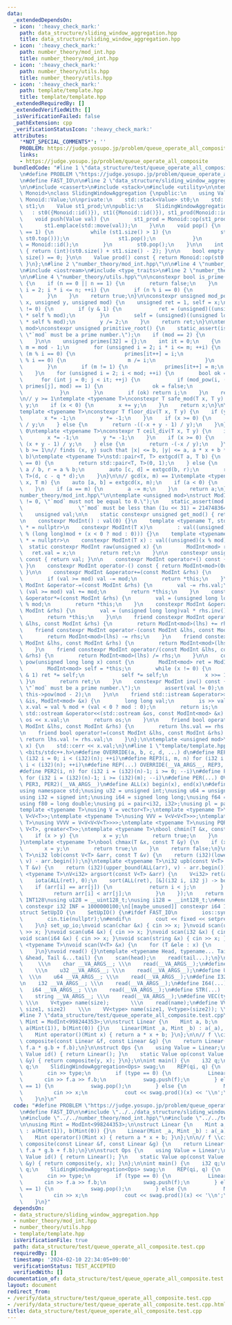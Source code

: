 ```yaml
---
data:
  _extendedDependsOn:
  - icon: ':heavy_check_mark:'
    path: data_structure/sliding_window_aggregation.hpp
    title: data_structure/sliding_window_aggregation.hpp
  - icon: ':heavy_check_mark:'
    path: number_theory/mod_int.hpp
    title: number_theory/mod_int.hpp
  - icon: ':heavy_check_mark:'
    path: number_theory/utils.hpp
    title: number_theory/utils.hpp
  - icon: ':heavy_check_mark:'
    path: template/template.hpp
    title: template/template.hpp
  _extendedRequiredBy: []
  _extendedVerifiedWith: []
  _isVerificationFailed: false
  _pathExtension: cpp
  _verificationStatusIcon: ':heavy_check_mark:'
  attributes:
    '*NOT_SPECIAL_COMMENTS*': ''
    PROBLEM: https://judge.yosupo.jp/problem/queue_operate_all_composite
    links:
    - https://judge.yosupo.jp/problem/queue_operate_all_composite
  bundledCode: "#line 1 \"data_structure/test/queue_operate_all_composite.test.cpp\"\
    \n#define PROBLEM \"https://judge.yosupo.jp/problem/queue_operate_all_composite\"\
    \n#define FAST_IO\n\n#line 2 \"data_structure/sliding_window_aggregation.hpp\"\
    \n\n#include <cassert>\n#include <stack>\n#include <utility>\n\ntemplate <typename\
    \ Monoid>\nclass SlidingWindowAggregation {\npublic:\n    using Value = typename\
    \ Monoid::Value;\n\nprivate:\n    std::stack<Value> st0;\n    std::stack<Value>\
    \ st1;\n    Value st1_prod;\n\npublic:\n    SlidingWindowAggregation()\n     \
    \   : st0({Monoid::id()}), st1({Monoid::id()}), st1_prod(Monoid::id()) {}\n\n\
    \    void push(Value val) {\n        st1_prod = Monoid::op(st1_prod, val);\n \
    \       st1.emplace(std::move(val));\n    }\n\n    void pop() {\n        if (st0.size()\
    \ == 1) {\n            while (st1.size() > 1) {\n                st0.emplace(Monoid::op(st1.top(),\
    \ st0.top()));\n                st1.pop();\n            }\n            st1_prod\
    \ = Monoid::id();\n        }\n        st0.pop();\n    }\n\n    int size() const\
    \ { return (int)(st0.size() + st1.size() - 2); }\n\n    bool empty() const { return\
    \ size() == 0; }\n\n    Value prod() const { return Monoid::op(st0.top(), st1_prod);\
    \ }\n};\n#line 2 \"number_theory/mod_int.hpp\"\n\n#line 4 \"number_theory/mod_int.hpp\"\
    \n#include <iostream>\n#include <type_traits>\n#line 2 \"number_theory/utils.hpp\"\
    \n\n#line 4 \"number_theory/utils.hpp\"\n\nconstexpr bool is_prime(unsigned n)\
    \ {\n    if (n == 0 || n == 1) {\n        return false;\n    }\n    for (unsigned\
    \ i = 2; i * i <= n; ++i) {\n        if (n % i == 0) {\n            return false;\n\
    \        }\n    }\n    return true;\n}\n\nconstexpr unsigned mod_pow(unsigned\
    \ x, unsigned y, unsigned mod) {\n    unsigned ret = 1, self = x;\n    while (y\
    \ != 0) {\n        if (y & 1) {\n            ret = (unsigned)((unsigned long long)ret\
    \ * self % mod);\n        }\n        self = (unsigned)((unsigned long long)self\
    \ * self % mod);\n        y /= 2;\n    }\n    return ret;\n}\n\ntemplate <unsigned\
    \ mod>\nconstexpr unsigned primitive_root() {\n    static_assert(is_prime(mod),\
    \ \"`mod` must be a prime number.\");\n    if (mod == 2) {\n        return 1;\n\
    \    }\n\n    unsigned primes[32] = {};\n    int it = 0;\n    {\n        unsigned\
    \ m = mod - 1;\n        for (unsigned i = 2; i * i <= m; ++i) {\n            if\
    \ (m % i == 0) {\n                primes[it++] = i;\n                while (m\
    \ % i == 0) {\n                    m /= i;\n                }\n            }\n\
    \        }\n        if (m != 1) {\n            primes[it++] = m;\n        }\n\
    \    }\n    for (unsigned i = 2; i < mod; ++i) {\n        bool ok = true;\n  \
    \      for (int j = 0; j < it; ++j) {\n            if (mod_pow(i, (mod - 1) /\
    \ primes[j], mod) == 1) {\n                ok = false;\n                break;\n\
    \            }\n        }\n        if (ok) return i;\n    }\n    return 0;\n}\n\
    \n// y >= 1\ntemplate <typename T>\nconstexpr T safe_mod(T x, T y) {\n    x %=\
    \ y;\n    if (x < 0) {\n        x += y;\n    }\n    return x;\n}\n\n// y != 0\n\
    template <typename T>\nconstexpr T floor_div(T x, T y) {\n    if (y < 0) {\n \
    \       x *= -1;\n        y *= -1;\n    }\n    if (x >= 0) {\n        return x\
    \ / y;\n    } else {\n        return -((-x + y - 1) / y);\n    }\n}\n\n// y !=\
    \ 0\ntemplate <typename T>\nconstexpr T ceil_div(T x, T y) {\n    if (y < 0) {\n\
    \        x *= -1;\n        y *= -1;\n    }\n    if (x >= 0) {\n        return\
    \ (x + y - 1) / y;\n    } else {\n        return -(-x / y);\n    }\n}\n\n// a,\
    \ b >= 1\n// finds (x, y) such that |x| <= b, |y| <= a, a * x + b * y == gcd(a,\
    \ b)\ntemplate <typename T>\nstd::pair<T, T> extgcd(T a, T b) {\n    if (a % b\
    \ == 0) {\n        return std::pair<T, T>(0, 1);\n    } else {\n        T q =\
    \ a / b, r = a % b;\n        auto [c, d] = extgcd(b, r);\n        return std::pair<T,\
    \ T>(d, c - q * d);\n    }\n}\n\n// gcd(x, m) == 1\ntemplate <typename T>\nT inv_mod(T\
    \ x, T m) {\n    auto [a, b] = extgcd(x, m);\n    if (a < 0) {\n        a += m;\n\
    \    }\n    if (a == m) {\n        a -= m;\n    }\n    return a;\n}\n#line 7 \"\
    number_theory/mod_int.hpp\"\n\ntemplate <unsigned mod>\nstruct ModInt {\n    static_assert(mod\
    \ != 0, \"`mod` must not be equal to 0.\");\n    static_assert(mod < (1u << 31),\n\
    \                  \"`mod` must be less than (1u << 31) = 2147483648.\");\n\n\
    \    unsigned val;\n\n    static constexpr unsigned get_mod() { return mod; }\n\
    \n    constexpr ModInt() : val(0) {}\n    template <typename T, std::enable_if_t<std::is_signed_v<T>>\
    \ * = nullptr>\n    constexpr ModInt(T x)\n        : val((unsigned)((long long)x\
    \ % (long long)mod + (x < 0 ? mod : 0))) {}\n    template <typename T, std::enable_if_t<std::is_unsigned_v<T>>\
    \ * = nullptr>\n    constexpr ModInt(T x) : val((unsigned)(x % mod)) {}\n\n  \
    \  static constexpr ModInt raw(unsigned x) {\n        ModInt<mod> ret;\n     \
    \   ret.val = x;\n        return ret;\n    }\n\n    constexpr unsigned get_val()\
    \ const { return val; }\n\n    constexpr ModInt operator+() const { return *this;\
    \ }\n    constexpr ModInt operator-() const { return ModInt<mod>(0u) - *this;\
    \ }\n\n    constexpr ModInt &operator+=(const ModInt &rhs) {\n        val += rhs.val;\n\
    \        if (val >= mod) val -= mod;\n        return *this;\n    }\n    constexpr\
    \ ModInt &operator-=(const ModInt &rhs) {\n        val -= rhs.val;\n        if\
    \ (val >= mod) val += mod;\n        return *this;\n    }\n    constexpr ModInt\
    \ &operator*=(const ModInt &rhs) {\n        val = (unsigned long long)val * rhs.val\
    \ % mod;\n        return *this;\n    }\n    constexpr ModInt &operator/=(const\
    \ ModInt &rhs) {\n        val = (unsigned long long)val * rhs.inv().val % mod;\n\
    \        return *this;\n    }\n\n    friend constexpr ModInt operator+(const ModInt\
    \ &lhs, const ModInt &rhs) {\n        return ModInt<mod>(lhs) += rhs;\n    }\n\
    \    friend constexpr ModInt operator-(const ModInt &lhs, const ModInt &rhs) {\n\
    \        return ModInt<mod>(lhs) -= rhs;\n    }\n    friend constexpr ModInt operator*(const\
    \ ModInt &lhs, const ModInt &rhs) {\n        return ModInt<mod>(lhs) *= rhs;\n\
    \    }\n    friend constexpr ModInt operator/(const ModInt &lhs, const ModInt\
    \ &rhs) {\n        return ModInt<mod>(lhs) /= rhs;\n    }\n\n    constexpr ModInt\
    \ pow(unsigned long long x) const {\n        ModInt<mod> ret = ModInt<mod>::raw(1);\n\
    \        ModInt<mod> self = *this;\n        while (x != 0) {\n            if (x\
    \ & 1) ret *= self;\n            self *= self;\n            x >>= 1;\n       \
    \ }\n        return ret;\n    }\n    constexpr ModInt inv() const {\n        static_assert(is_prime(mod),\
    \ \"`mod` must be a prime number.\");\n        assert(val != 0);\n        return\
    \ this->pow(mod - 2);\n    }\n\n    friend std::istream &operator>>(std::istream\
    \ &is, ModInt<mod> &x) {\n        long long val;\n        is >> val;\n       \
    \ x.val = val % mod + (val < 0 ? mod : 0);\n        return is;\n    }\n\n    friend\
    \ std::ostream &operator<<(std::ostream &os, const ModInt<mod> &x) {\n       \
    \ os << x.val;\n        return os;\n    }\n\n    friend bool operator==(const\
    \ ModInt &lhs, const ModInt &rhs) {\n        return lhs.val == rhs.val;\n    }\n\
    \n    friend bool operator!=(const ModInt &lhs, const ModInt &rhs) {\n       \
    \ return lhs.val != rhs.val;\n    }\n};\n\ntemplate <unsigned mod>\nvoid debug(ModInt<mod>\
    \ x) {\n    std::cerr << x.val;\n}\n#line 1 \"template/template.hpp\"\n#include\
    \ <bits/stdc++.h>\n#define OVERRIDE(a, b, c, d, ...) d\n#define REP2(i, n) for\
    \ (i32 i = 0; i < (i32)(n); ++i)\n#define REP3(i, m, n) for (i32 i = (i32)(m);\
    \ i < (i32)(n); ++i)\n#define REP(...) OVERRIDE(__VA_ARGS__, REP3, REP2)(__VA_ARGS__)\n\
    #define PER2(i, n) for (i32 i = (i32)(n)-1; i >= 0; --i)\n#define PER3(i, m, n)\
    \ for (i32 i = (i32)(n)-1; i >= (i32)(m); --i)\n#define PER(...) OVERRIDE(__VA_ARGS__,\
    \ PER3, PER2)(__VA_ARGS__)\n#define ALL(x) begin(x), end(x)\n#define LEN(x) (i32)(x.size())\n\
    using namespace std;\nusing u32 = unsigned int;\nusing u64 = unsigned long long;\n\
    using i32 = signed int;\nusing i64 = signed long long;\nusing f64 = double;\n\
    using f80 = long double;\nusing pi = pair<i32, i32>;\nusing pl = pair<i64, i64>;\n\
    template <typename T>\nusing V = vector<T>;\ntemplate <typename T>\nusing VV =\
    \ V<V<T>>;\ntemplate <typename T>\nusing VVV = V<V<V<T>>>;\ntemplate <typename\
    \ T>\nusing VVVV = V<V<V<V<T>>>>;\ntemplate <typename T>\nusing PQR = priority_queue<T,\
    \ V<T>, greater<T>>;\ntemplate <typename T>\nbool chmin(T &x, const T &y) {\n\
    \    if (x > y) {\n        x = y;\n        return true;\n    }\n    return false;\n\
    }\ntemplate <typename T>\nbool chmax(T &x, const T &y) {\n    if (x < y) {\n \
    \       x = y;\n        return true;\n    }\n    return false;\n}\ntemplate <typename\
    \ T>\ni32 lob(const V<T> &arr, const T &v) {\n    return (i32)(lower_bound(ALL(arr),\
    \ v) - arr.begin());\n}\ntemplate <typename T>\ni32 upb(const V<T> &arr, const\
    \ T &v) {\n    return (i32)(upper_bound(ALL(arr), v) - arr.begin());\n}\ntemplate\
    \ <typename T>\nV<i32> argsort(const V<T> &arr) {\n    V<i32> ret(arr.size());\n\
    \    iota(ALL(ret), 0);\n    sort(ALL(ret), [&](i32 i, i32 j) -> bool {\n    \
    \    if (arr[i] == arr[j]) {\n            return i < j;\n        } else {\n  \
    \          return arr[i] < arr[j];\n        }\n    });\n    return ret;\n}\n#ifdef\
    \ INT128\nusing u128 = __uint128_t;\nusing i128 = __int128_t;\n#endif\n[[maybe_unused]]\
    \ constexpr i32 INF = 1000000100;\n[[maybe_unused]] constexpr i64 INF64 = 3000000000000000100;\n\
    struct SetUpIO {\n    SetUpIO() {\n#ifdef FAST_IO\n        ios::sync_with_stdio(false);\n\
    \        cin.tie(nullptr);\n#endif\n        cout << fixed << setprecision(15);\n\
    \    }\n} set_up_io;\nvoid scan(char &x) { cin >> x; }\nvoid scan(u32 &x) { cin\
    \ >> x; }\nvoid scan(u64 &x) { cin >> x; }\nvoid scan(i32 &x) { cin >> x; }\n\
    void scan(i64 &x) { cin >> x; }\nvoid scan(string &x) { cin >> x; }\ntemplate\
    \ <typename T>\nvoid scan(V<T> &x) {\n    for (T &ele : x) {\n        scan(ele);\n\
    \    }\n}\nvoid read() {}\ntemplate <typename Head, typename... Tail>\nvoid read(Head\
    \ &head, Tail &...tail) {\n    scan(head);\n    read(tail...);\n}\n#define CHAR(...)\
    \     \\\n    char __VA_ARGS__; \\\n    read(__VA_ARGS__);\n#define U32(...) \
    \    \\\n    u32 __VA_ARGS__; \\\n    read(__VA_ARGS__);\n#define U64(...)   \
    \  \\\n    u64 __VA_ARGS__; \\\n    read(__VA_ARGS__);\n#define I32(...)     \\\
    \n    i32 __VA_ARGS__; \\\n    read(__VA_ARGS__);\n#define I64(...)     \\\n \
    \   i64 __VA_ARGS__; \\\n    read(__VA_ARGS__);\n#define STR(...)        \\\n\
    \    string __VA_ARGS__; \\\n    read(__VA_ARGS__);\n#define VEC(type, name, size)\
    \ \\\n    V<type> name(size);       \\\n    read(name);\n#define VVEC(type, name,\
    \ size1, size2)    \\\n    VV<type> name(size1, V<type>(size2)); \\\n    read(name);\n\
    #line 7 \"data_structure/test/queue_operate_all_composite.test.cpp\"\n\nusing\
    \ Mint = ModInt<998244353>;\n\nstruct Linear {\n    Mint a, b;\n    Linear() :\
    \ a(Mint(1)), b(Mint(0)) {}\n    Linear(Mint _a, Mint _b) : a(_a), b(_b) {}\n\
    \    Mint operator()(Mint x) { return a * x + b; }\n};\n\n// f \\circ g\nLinear\
    \ composite(const Linear &f, const Linear &g) {\n    return Linear(f.a * g.a,\
    \ f.a * g.b + f.b);\n}\n\nstruct Ops {\n    using Value = Linear;\n    static\
    \ Value id() { return Linear(); }\n    static Value op(const Value &x, const Value\
    \ &y) { return composite(y, x); }\n};\n\nint main() {\n    i32 q;\n    cin >>\
    \ q;\n    SlidingWindowAggregation<Ops> swag;\n    REP(qi, q) {\n        i32 type;\n\
    \        cin >> type;\n        if (type == 0) {\n            Linear f;\n     \
    \       cin >> f.a >> f.b;\n            swag.push(f);\n        } else if (type\
    \ == 1) {\n            swag.pop();\n        } else {\n            Mint x;\n  \
    \          cin >> x;\n            cout << swag.prod()(x) << '\\n';\n        }\n\
    \    }\n}\n"
  code: "#define PROBLEM \"https://judge.yosupo.jp/problem/queue_operate_all_composite\"\
    \n#define FAST_IO\n\n#include \"../../data_structure/sliding_window_aggregation.hpp\"\
    \n#include \"../../number_theory/mod_int.hpp\"\n#include \"../../template/template.hpp\"\
    \n\nusing Mint = ModInt<998244353>;\n\nstruct Linear {\n    Mint a, b;\n    Linear()\
    \ : a(Mint(1)), b(Mint(0)) {}\n    Linear(Mint _a, Mint _b) : a(_a), b(_b) {}\n\
    \    Mint operator()(Mint x) { return a * x + b; }\n};\n\n// f \\circ g\nLinear\
    \ composite(const Linear &f, const Linear &g) {\n    return Linear(f.a * g.a,\
    \ f.a * g.b + f.b);\n}\n\nstruct Ops {\n    using Value = Linear;\n    static\
    \ Value id() { return Linear(); }\n    static Value op(const Value &x, const Value\
    \ &y) { return composite(y, x); }\n};\n\nint main() {\n    i32 q;\n    cin >>\
    \ q;\n    SlidingWindowAggregation<Ops> swag;\n    REP(qi, q) {\n        i32 type;\n\
    \        cin >> type;\n        if (type == 0) {\n            Linear f;\n     \
    \       cin >> f.a >> f.b;\n            swag.push(f);\n        } else if (type\
    \ == 1) {\n            swag.pop();\n        } else {\n            Mint x;\n  \
    \          cin >> x;\n            cout << swag.prod()(x) << '\\n';\n        }\n\
    \    }\n}"
  dependsOn:
  - data_structure/sliding_window_aggregation.hpp
  - number_theory/mod_int.hpp
  - number_theory/utils.hpp
  - template/template.hpp
  isVerificationFile: true
  path: data_structure/test/queue_operate_all_composite.test.cpp
  requiredBy: []
  timestamp: '2024-02-10 22:34:05+09:00'
  verificationStatus: TEST_ACCEPTED
  verifiedWith: []
documentation_of: data_structure/test/queue_operate_all_composite.test.cpp
layout: document
redirect_from:
- /verify/data_structure/test/queue_operate_all_composite.test.cpp
- /verify/data_structure/test/queue_operate_all_composite.test.cpp.html
title: data_structure/test/queue_operate_all_composite.test.cpp
---
```

